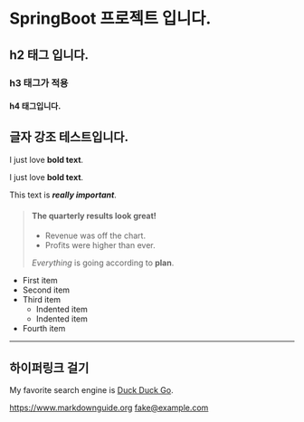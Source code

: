 # SpringBoot 프로젝트 입니다.

## h2 태그 입니다.

### h3 태그가 적용

#### h4 태그입니다.

## 글자 강조 테스트입니다.

I just love **bold text**.

I just love __bold text__.

This text is ***really important***.

> #### The quarterly results look great!
>
> - Revenue was off the chart.
> - Profits were higher than ever.
>
>  *Everything* is going according to **plan**.

- First item
- Second item
- Third item
    - Indented item
    - Indented item
- Fourth item

---

## 하이퍼링크 걸기

My favorite search engine is [Duck Duck Go](https://duckduckgo.com "The best search engine for privacy").

<https://www.markdownguide.org>
<fake@example.com>
